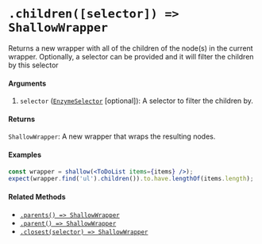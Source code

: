 # `.children([selector]) => ShallowWrapper`

Returns a new wrapper with all of the children of the node(s) in the current wrapper. Optionally, a
selector can be provided and it will filter the children by this selector


#### Arguments

1. `selector` ([`EnzymeSelector`](../selector.md) [optional]): A selector to filter the children by.


#### Returns

`ShallowWrapper`: A new wrapper that wraps the resulting nodes.



#### Examples

```jsx
const wrapper = shallow(<ToDoList items={items} />);
expect(wrapper.find('ul').children()).to.have.lengthOf(items.length);
```

#### Related Methods

- [`.parents() => ShallowWrapper`](parents.md)
- [`.parent() => ShallowWrapper`](parent.md)
- [`.closest(selector) => ShallowWrapper`](closest.md)
